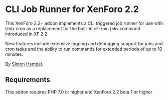CLI Job Runner for XenForo 2.2
==============================

This XenForo 2.2+ addon implements a CLI triggered job runner for use with Unix cron as a replacement for the built-in
`xf:run-jobs` command introduced in XF 2.2
 
New features include extensive logging and debugging support for jobs and cron tasks and the ability to run commands
for extended periods of up to 10 minutes.

By [Simon Hampel](https://twitter.com/SimonHampel).

Requirements
------------

This addon requires PHP 7.0 or higher and XenForo 2.2 beta 1 or higher 
